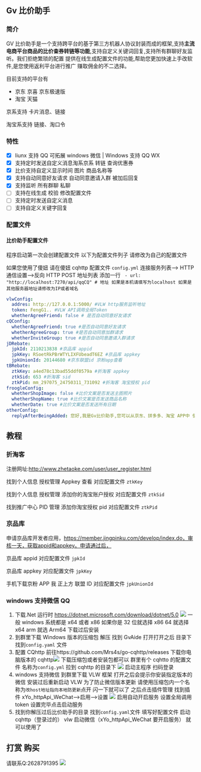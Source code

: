 ## Gv 比价助手

### 简介

GV 比价助手是一个支持跨平台的基于第三方机器人协议封装而成的框架,支持**主流电商平台商品的比价查券转链等功能**,支持自定义关键词回复,支持所有群聊好友监听。我们拒绝繁琐的配置 提供在线生成配置文件的功能,帮助您更加快速上手改软件,是您使用返利平台进行推广 赚取佣金的不二选择。

目前支持的平台有

- 京东 京喜 京东极速版
- 淘宝 天猫

京系支持 卡片消息、链接

淘宝系支持 链接、淘口令

### 特性

- [x] liunx 支持 QQ 可拓展 windows 微信 | Windows 支持 QQ WX
- [x] 支持定时发送自定义消息淘系京系 转链 查询优惠券
- [x] 比价支持自定义显示时间 图片 商品名称等
- [x] 支持自动同意好友请求 自动同意邀请入群 被加后回复
- [x] 支持监听 所有群聊 私聊
- [ ] 支持在线生成 校验 修改配置文件
- [ ] 支持定时发送自定义消息
- [ ] 支持自定义关键字回复

### 配置文件

#### 比价助手配置文件

程序启动第一次会创建配置文件
以下为配置文件列子 请修改为自己的配置文件

如果您使用了傻妞 请在傻妞 cqhttp 配置文件 `config.yml` 连接服务列表--> HTTP 通信设置-->反向 HTTP POST 地址列表
添加一行 ` - url: "http://localhost:7270/api/qqCQ" # 地址 如果是本机请填写为localhost 如果是其他服务器地址请修改为IP或者域名`

```yaml
vlwConfig:
  addres: http://127.0.0.1:5000/ #VLW http服务监听地址
  token: FengG1.. #VLW API调用全局Token
  whetherAgreeFriend: false # 是否自动同意好友请求
cQConfig:
  whetherAgreeFriend: true #是否自动同意好友请求
  whetherAgreeGroup: true #是否自动同意加群请求
  whetherInviteGroup: true #是否自动同意邀请入群请求
jDRebate:
  jpkId: 2110213838 #京品库 appid
  jpkKey: RSoetRkPBrWTYLIXFUbeadT6EZ #京品库 appkey
  jpkUnionId: 20144680 #京东联盟id 京粉app查看
tBRebate:
  ztkKey: a4ed78c13bad55ddf0579a #折淘客 appkey
  ztkSid: 653 #折淘客 sid
  ztkPid: mm_297075_24750311_731092 #折淘客 淘宝授权 pid
froogleConfig:
  whetherShopImage: false #比价文案是否发送主图照片
  whetherShopName: true #比价文案是否发送商品名称
  whetherDate: true #比价文案是否发送所有日期
otherConfig:
  replyAfterBeingAdded: 您好,我是Gv比价助手,您可以从京东、拼多多、淘宝 APP中 使用右上角的分享按钮分享给我,我会自动帮您查询历史价格以及是否有隐藏优惠,当您身边的朋友也想使用比价功能时,您可以把我拉进群聊,本助手不会收集使用者任何信息。 #添加好友后回复
```

## 教程

### 折淘客

注册网址:http://www.zhetaoke.com/user/user_register.html

找到个人信息 授权管理 Appkey 查看 对应配置文件 `ztkKey`

找到个人信息 授权管理 添加你的淘宝账户授权 对应配置文件 `ztkSid`

找到推广中心 PID 管理 添加你淘宝授权 pid 对应配置文件 `ztkPid`


### 京品库

申请京品库开发者应用，https://member.jingpinku.com/develop/index.do，审核一天，获取appid和appkey。申请通过后，

京品库 appid 对应配置文件 `jpkId`

京品库 appkey 对应配置文件 `jpkKey`

手机下载京粉 APP 我 正上方 联盟 ID 对应配置文件 `jpkUnionId`

### windows 支持微信 QQ

1. 下载.Net 运行时 https://dotnet.microsoft.com/download/dotnet/5.0 ![](https://i.loli.net/2021/11/01/ZMBpcJjl7nwQxEd.png) 一般 windows 系统都是 x64 或者 x86 如果你是 32 位就选择 x86 64 就选择 x64 arm 就选 Arm64 下载过后安装
2. 到群里下载 Windows 版本的压缩包 解压 找到 GvAide 打开打开之后 目录下找到`config.yaml` 文件
3. 配置 CQhttp 前往https://github.com/Mrs4s/go-cqhttp/releases 下载你电脑版本的 cqhttp![](https://i.loli.net/2021/11/01/NxwobECI76fGtTO.png) 下载压缩包或者安装包都可以 群里有个 cqhtto 的配置文件 名称为`config.yml` 拉到 cqhttp 的目录下 ![](https://i.loli.net/2021/11/01/mbn64rCdOKIfwzs.png) 启动主程序 扫码登录
4. windows 支持微信 到群里下载 VLW 框架 打开之后会提示你安装指定版本的微信 安装过后重新启动 VLW 为了防止微信版本更新 请使用压缩包内一个名称为`改host地址指向本地防更新`点开 闪一下就可以了 之后点击插件管理 找到插件 xYo_httpApi_WeChat-->启用-->设置 ![](https://i.loli.net/2021/11/01/8fSg6FMarVT4Xj5.png) 启用自动开启服务 设置全局调用 token 设置完毕点击启动服务
5. 找到你解压过后比价助手的目录 找到`config.yaml`文件 填写好配置文件 启动 cqhttp（登录过的） vlw 启动微信（xYo_httpApi_WeChat 要开启服务） 就可以使用了

## 打赏 购买
请联系Q:2628791395
![](https://i.loli.net/2021/11/01/vCFNikThqdYlaKz.jpg)
